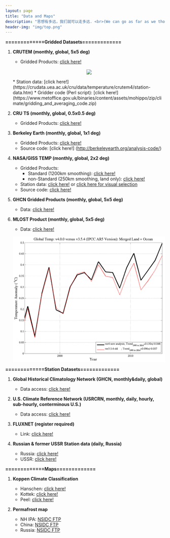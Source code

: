 ```yaml
---
layout: page
title: "Data and Maps"
description: "思想有多远，我们就可以走多远. <br>(We can go as far as we thought)"
header-img: "img/top.png"
---
```


**=============Gridded Datasets=============**

1. **CRUTEM (monthly, global, 5x5 deg)**

	* Gridded Products: [click here!](https://crudata.uea.ac.uk/cru/data/temperature/)
	<center>
    <p><img src="https://www.metoffice.gov.uk/hadobs/hadcrut4/data/current/web_figures/anomalies.png" align="center"></p>
	</center>
	* Station data: [click here!](https://crudata.uea.ac.uk/cru/data/temperature/crutem4/station-data.htm)
	* Gridder code (Perl script): [click here!](https://www.metoffice.gov.uk/binaries/content/assets/mohippo/zip/climate/gridding_and_averaging_code.zip)

1.	**CRU TS (monthly, global, 0.5x0.5 deg)**
	
	* Gridded Products: [click here!](https://crudata.uea.ac.uk/cru/data/hrg/)

1.	**Berkeley Earth (monthly, global, 1x1 deg)**
	* Gridded Products: [click here!](http://berkeleyearth.org/data/)
	* Source code: [click here!] (http://berkeleyearth.org/analysis-code/)

1. **NASA/GISS TEMP (monthly, global, 2x2 deg)**

	* Gridded Products:
		* Standard (1200km smoothing): [click here!](https://data.giss.nasa.gov/pub/gistemp/gistemp1200_ERSSTv5.nc.gz)
		* non-Standard (250km smoothing, land only): [click here!](https://data.giss.nasa.gov/pub/gistemp/gistemp250.nc.gz)
	* Station data: [click here!](https://data.giss.nasa.gov/gistemp/stdata/v3.mean_GISS_homogenized.zip) or [click here for visual selection](https://data.giss.nasa.gov/gistemp/stdata/)
	* Source code: [click here!](https://data.giss.nasa.gov/gistemp/sources_v3/)

1. **GHCN Gridded Products (monthly, global, 5x5 deg)**
	* Data: [click here!](https://www.ncdc.noaa.gov/temp-and-precip/ghcn-gridded-products/)

1. **MLOST Product (monthly, global, 5x5 deg)**
	* Data: [click here!]()
	<center>
    <p><img src="img/global-temperature-anomaly-time-series-and-trends.png" align="center"></p>
	</center>
	
**=============Station Datasets=============**

1.	**Global Historical Climatology Network (GHCN, monthly&daily, global)**

	* Data access: [click here!](https://www.ncdc.noaa.gov/data-access/land-based-station-data/land-based-datasets/global-historical-climatology-network-ghcn)

1.	**U.S. Climate Reference Network (USRCRN, monthly, daily, hourly, sub-hourly, conterminous U.S.)**
	* Data access: [click here!](https://www.ncdc.noaa.gov/crn/qcdatasets.html)

1.	**FLUXNET (register required)**
	* Link: [click here!](http://fluxnet.fluxdata.org/data/)

1.	**Russian & former USSR Station data (daily, Russia)**
	* Russia: [click here!](http://cdiac.ess-dive.lbl.gov/ftp/russia_daily/)
	* USSR: [click here!](http://cdiac.ess-dive.lbl.gov/ftp/ndp040/)
	
**=============Maps=============**

1. **Koppen Climate Classification**
	
	* Hanschen: [click here!](http://hanschen.org/koppen/)
	* Kottek: [click here!](http://koeppen-geiger.vu-wien.ac.at/present.htm)
	* Peel: [click here!](https://www.hydrol-earth-syst-sci.net/11/1633/2007/hess-11-1633-2007-supplement.zip)
	
1. **Permafrost map**

	* NH IPA: [NSIDC FTP](ftp://sidads.colorado.edu/pub/DATASETS/fgdc/ggd318_map_circumarctic/)
	* China: [NSIDC FTP](ftp://sidads.colorado.edu/pub/DATASETS/fgdc/ggd603_pf_maps_china/)
	* Russia: [NSIDC FTP](ftp://sidads.colorado.edu/pub/DATASETS/fgdc/ggd600_russia_pf_maps/)